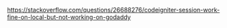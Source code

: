 https://stackoverflow.com/questions/26688276/codeigniter-session-work-fine-on-local-but-not-working-on-godaddy